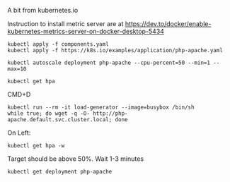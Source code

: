 A bit from kubernetes.io

Instruction to install metric server are at https://dev.to/docker/enable-kubernetes-metrics-server-on-docker-desktop-5434
```
kubectl apply -f components.yaml
kubectl apply -f https://k8s.io/examples/application/php-apache.yaml

```

```
kubectl autoscale deployment php-apache --cpu-percent=50 --min=1 --max=10
```

```
kubectl get hpa
```

CMD+D

```
kubectl run --rm -it load-generator --image=busybox /bin/sh
while true; do wget -q -O- http://php-apache.default.svc.cluster.local; done
```

On Left:
```
kubectl get hpa -w
```

Target should be above 50%. Wait 1-3 minutes

```
kubectl get deployment php-apache
```
